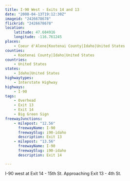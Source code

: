 ```yaml
---
title: I-90 West - Exits 14 and 13
date: "2008-04-13T19:12:30Z"
imageid: "2426678678"
flickrid: "2426678678"
location:
    latitude: 47.684916
    longitude: -116.761245
places:
    - Coeur d'Alene|Kootenai County|Idaho|United States
counties:
    - Kootenai County|Idaho|United States
countries:
    - United States
states:
    - Idaho|United States
highwaytypes:
    - Interstate Highway
highways:
    - I-90
tags:
    - Overhead
    - Exit 13
    - Exit 14
    - Big Green Sign
freewayJunctions:
    - milepost: "12.56"
      freewayName: I-90
      freewaySlug: i90-idaho
      description: Exit 13
    - milepost: "13.56"
      freewayName: I-90
      freewaySlug: i90-idaho
      description: Exit 14

---
```

I-90 west at Exit 14 - 15th St.  Approaching Exit 13 - 4th St.